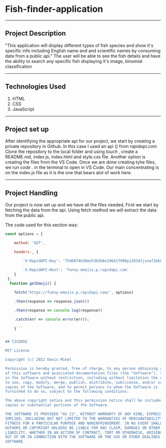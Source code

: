 # Fish-finder-application

****

## Project Description

"This application will display different types of fish species  and show it's specific info including English name and and  scientific names by consuming data from a public api." The user will be able to see the fish details and have the ability to search any specific fish displaying it's image, binomial classification

****

## Technologies Used

1. HTML
2. CSS
3. JavaScript

****

## Project set up

After identifying the appropriate api for our project, we start by creating a private repository in Github. In this case I used an api () from _rapidapi.com_ Clone the repository to the local folder and using _touch_ , create a README.md, index.js, index.html and style.css file. Another option is creating the files from the VS Code. Once we are done creating tyhe files, we run _code ._ in the terminal to open in VS Code. Our main concentrating is on the index.js file as it is the one that bears alot of work here.

****

## Project Handling

Our project is now set up and we have all the files needed, First we start by fetching the data from the api. Using fetch method we will extract the data from the public api.

The code used for this section was:

```javascript
const options = {

	method: 'GET',

	headers:_ {

		'X-RapidAPI-Key': '75d6874b30msh3b5b6e19641f906p120342jsnaf1bb02f39a6',

		'X-RapidAPI-Host': 'funny-emojis.p.rapidapi.com'
    }
 };
  function getEmoji() {

    fetch('https://funny-emojis.p.rapidapi.com/', options)

	.then(response => response.json())

	.then(response => console.log(response))

	.catch(err => console.error(err));
    
    }```


## lICENSE

MIT License

Copyright (c) 2022 Davis Mikel

Permission is hereby granted, free of charge, to any person obtaining a copy
of this software and associated documentation files (the "Software"), to deal
in the Software without restriction, including without limitation the rights
to use, copy, modify, merge, publish, distribute, sublicense, and/or sell
copies of the Software, and to permit persons to whom the Software is
furnished to do so, subject to the following conditions:

The above copyright notice and this permission notice shall be included in all
copies or substantial portions of the Software.

THE SOFTWARE IS PROVIDED "AS IS", WITHOUT WARRANTY OF ANY KIND, EXPRESS OR
IMPLIED, INCLUDING BUT NOT LIMITED TO THE WARRANTIES OF MERCHANTABILITY,
FITNESS FOR A PARTICULAR PURPOSE AND NONINFRINGEMENT. IN NO EVENT SHALL THE
AUTHORS OR COPYRIGHT HOLDERS BE LIABLE FOR ANY CLAIM, DAMAGES OR OTHER
LIABILITY, WHETHER IN AN ACTION OF CONTRACT, TORT OR OTHERWISE, ARISING FROM,
OUT OF OR IN CONNECTION WITH THE SOFTWARE OR THE USE OR OTHER DEALINGS IN THE
SOFTWARE.

